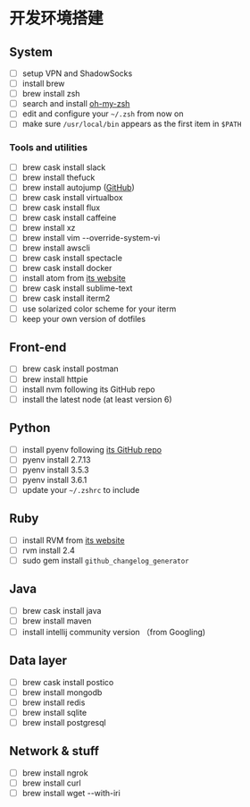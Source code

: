# 开发环境搭建

## System

- [ ] setup VPN and ShadowSocks
- [ ] install brew
- [ ] brew install zsh
- [ ] search and install [oh-my-zsh](https://github.com/robbyrussell/oh-my-zsh)
- [ ] edit and configure your `~/.zsh` from now on
- [ ] make sure `/usr/local/bin` appears as the first item in `$PATH`

### Tools and utilities

- [ ] brew cask install slack
- [ ] brew install thefuck
- [ ] brew install autojump ([GitHub](https://github.com/wting/autojump))
- [ ] brew cask install virtualbox
- [ ] brew cask install flux
- [ ] brew cask install caffeine
- [ ] brew install xz
- [ ] brew install vim --override-system-vi
- [ ] brew install awscli
- [ ] brew cask install spectacle
- [ ] brew cask install docker
- [ ] install atom from [its website](https://atom.io/)
- [ ] brew cask install sublime-text
- [ ] brew cask install iterm2
- [ ] use solarized color scheme for your iterm
- [ ] keep your own version of dotfiles

## Front-end

- [ ] brew cask install postman
- [ ] brew install httpie
- [ ] install nvm following its GitHub repo
- [ ] install the latest node (at least version 6)

## Python

- [ ] install pyenv following [its GitHub repo](https://github.com/pyenv/pyenv)
- [ ] pyenv install 2.7.13
- [ ] pyenv install 3.5.3
- [ ] pyenv install 3.6.1
- [ ] update your `~/.zshrc` to include

## Ruby
- [ ] install RVM from [its website](https://rvm.io/)
- [ ] rvm install 2.4
- [ ] sudo gem install `github_changelog_generator`

## Java

- [ ] brew cask install java
- [ ] brew install maven
- [ ] install intellij community version （from Googling)

## Data layer

- [ ] brew cask install postico
- [ ] brew install mongodb
- [ ] brew install redis
- [ ] brew install sqlite
- [ ] brew install postgresql

## Network & stuff

- [ ] brew install ngrok
- [ ] brew install curl
- [ ] brew install wget --with-iri
